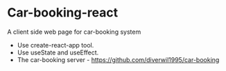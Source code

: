 # Car-booking-react

A client side web page for car-booking system
 - Use create-react-app tool.
 - Use useState and useEffect.
 - The car-booking server - https://github.com/diverwil1995/car-booking
